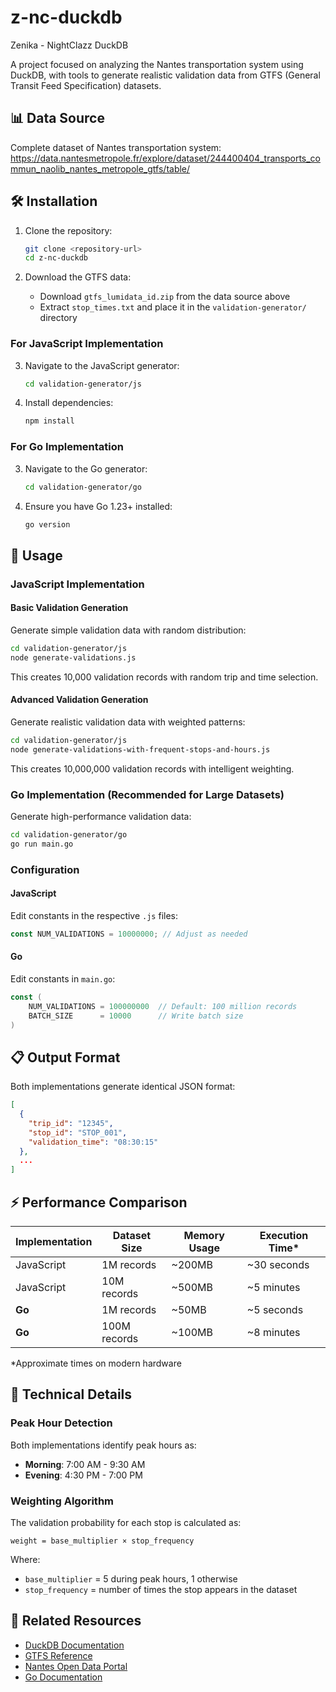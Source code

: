 # z-nc-duckdb

Zenika - NightClazz DuckDB

A project focused on analyzing the Nantes transportation system using DuckDB, with tools to generate realistic validation data from GTFS (General Transit Feed Specification) datasets.

## 📊 Data Source

Complete dataset of Nantes transportation system: 
https://data.nantesmetropole.fr/explore/dataset/244400404_transports_commun_naolib_nantes_metropole_gtfs/table/

## 🛠️ Installation

1. Clone the repository:
   ```bash
   git clone <repository-url>
   cd z-nc-duckdb
   ```

2. Download the GTFS data:
   - Download `gtfs_lumidata_id.zip` from the data source above
   - Extract `stop_times.txt` and place it in the `validation-generator/` directory

### For JavaScript Implementation

3. Navigate to the JavaScript generator:
   ```bash
   cd validation-generator/js
   ```

4. Install dependencies:
   ```bash
   npm install
   ```

### For Go Implementation

3. Navigate to the Go generator:
   ```bash
   cd validation-generator/go
   ```

4. Ensure you have Go 1.23+ installed:
   ```bash
   go version
   ```

## 📝 Usage

### JavaScript Implementation

#### Basic Validation Generation
Generate simple validation data with random distribution:

```bash
cd validation-generator/js
node generate-validations.js
```

This creates 10,000 validation records with random trip and time selection.

#### Advanced Validation Generation
Generate realistic validation data with weighted patterns:

```bash
cd validation-generator/js
node generate-validations-with-frequent-stops-and-hours.js
```

This creates 10,000,000 validation records with intelligent weighting.

### Go Implementation (Recommended for Large Datasets)

Generate high-performance validation data:

```bash
cd validation-generator/go
go run main.go
```

### Configuration

#### JavaScript
Edit constants in the respective `.js` files:
```javascript
const NUM_VALIDATIONS = 10000000; // Adjust as needed
```

#### Go
Edit constants in `main.go`:
```go
const (
    NUM_VALIDATIONS = 100000000  // Default: 100 million records
    BATCH_SIZE      = 10000      // Write batch size
)
```

## 📋 Output Format

Both implementations generate identical JSON format:

```json
[
  {
    "trip_id": "12345",
    "stop_id": "STOP_001", 
    "validation_time": "08:30:15"
  },
  ...
]
```

## ⚡ Performance Comparison

| Implementation | Dataset Size | Memory Usage | Execution Time* |
|---------------|--------------|--------------|-----------------|
| JavaScript    | 1M records   | ~200MB       | ~30 seconds     |
| JavaScript    | 10M records  | ~500MB       | ~5 minutes      |
| **Go**        | 1M records   | ~50MB        | ~5 seconds      |
| **Go**        | 100M records | ~100MB       | ~8 minutes      |

*Approximate times on modern hardware

## 🔧 Technical Details

### Peak Hour Detection
Both implementations identify peak hours as:
- **Morning**: 7:00 AM - 9:30 AM  
- **Evening**: 4:30 PM - 7:00 PM

### Weighting Algorithm
The validation probability for each stop is calculated as:
```
weight = base_multiplier × stop_frequency
```
Where:
- `base_multiplier` = 5 during peak hours, 1 otherwise
- `stop_frequency` = number of times the stop appears in the dataset

## 🔗 Related Resources

- [DuckDB Documentation](https://duckdb.org/docs/)
- [GTFS Reference](https://gtfs.org/reference/)
- [Nantes Open Data Portal](https://data.nantesmetropole.fr/)
- [Go Documentation](https://golang.org/doc/)